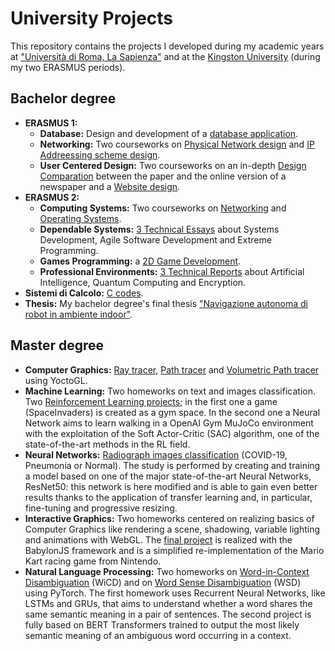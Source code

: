 # University Projects
This repository contains the projects I developed during my academic years at ["Università di Roma, La Sapienza"](https://www.uniroma1.it/it/pagina-strutturale/home) and at the [Kingston University](https://www.kingston.ac.uk/) (during my two ERASMUS periods).

## Bachelor degree
- **ERASMUS 1:**
  - **Database:** Design and development of a [database application](./Bachelor%20degree/ERASMUS%201/Database).
  - **Networking:** Two courseworks on [Physical Network design](./Bachelor%20degree/ERASMUS%201/Networking/Coursework1%20-%20physical%20network%20design) and [IP Addreessing scheme design](./Bachelor%20degree/ERASMUS%201/Networking/Coursework2%20-%20IP%20addreessing%20scheme%20design).
  - **User Centered Design:** Two courseworks on an in-depth [Design Comparation](./Bachelor%20degree/ERASMUS%201/User%20Centered%20Design/Coursework%20A%20-%20Design%20comparation) between the paper and the online version of a newspaper and a [Website design](./Bachelor%20degree/ERASMUS%201/User%20Centered%20Design/Coursework%20B%20-%20Website%20design).
- **ERASMUS 2:**
  - **Computing Systems:** Two courseworks on [Networking](./Bachelor%20degree/ERASMUS%202/Computing%20Systems/Networking%20Coursework) and [Operating Systems](./Bachelor%20degree/ERASMUS%202/Computing%20Systems/Operating%20Systems%20Coursework).
  - **Dependable Systems:** [3 Technical Essays](./Bachelor%20degree/ERASMUS%202/Dependable%20Systems) about Systems Development, Agile Software Development and Extreme Programming.
  - **Games Programming:** a [2D Game Development](./Bachelor%20degree/ERASMUS%202/Games%20Programming).
  - **Professional Environments:** [3 Technical Reports](./Bachelor%20degree/ERASMUS%202/Professional%20Environments) about Artificial Intelligence, Quantum Computing and Encryption.
- **Sistemi di Calcolo:** [C codes](./Bachelor%20degree/Sistemi%20di%20Calcolo/Code).
- **Thesis:** My bachelor degree's final thesis ["Navigazione autonoma di robot in ambiente indoor"](./Bachelor%20degree/Tesi/My_thesis.pdf).

## Master degree

- **Computer Graphics:** [Ray tracer](./Master%20degree/Computer%20Graphics/HW1), [Path tracer](./Master%20degree/Computer%20Graphics/HW2) and [Volumetric Path tracer](/Master%20degree/Computer%20Graphics/HW3) using YoctoGL.
- **Machine Learning:** Two homeworks on text and images classification. Two [Reinforcement Learning projects](./Master%20degree/Machine%20Learning); in the first one a game (SpaceInvaders) is created as a gym space. In the second one a Neural Network aims to learn walking in a OpenAI Gym MuJoCo environment with the exploitation of the Soft Actor-Critic (SAC) algorithm, one of the state-of-the-art methods in the RL field.
- **Neural Networks:** [Radiograph images classification](./Master%20degree/Neural%20Networks) (COVID-19, Pneumonia or Normal). The study is performed by creating and training a model based on one of the major state-of-the-art Neural Networks, ResNet50: this network is here modified and is able to gain even better results thanks to the application of transfer learning and, in particular, fine-tuning and progressive resizing.
- **Interactive Graphics:** Two homeworks centered on realizing basics of Computer Graphics like rendering a scene, shadowing, variable lighting and animations with WebGL. The [final project](./Master%20degree/Interactive%20Graphics/project) is realized with the BabylonJS framework and is a simplified re-implementation of the Mario Kart racing game from Nintendo.
- **Natural Language Processing:** Two homeworks on [Word-in-Context Disambiguation](./Master%20degree/Natural%20Language%20Processing/HW1) (WiCD) and on [Word Sense Disambiguation](./Master%20degree/Natural%20Language%20Processing/HW2) (WSD) using PyTorch. The first homework uses Recurrent Neural Networks, like LSTMs and GRUs, that aims to understand whether a word shares the same semantic meaning in a pair of sentences. The second project is fully based on BERT Transformers trained to output the most likely semantic meaning of an ambiguous word occurring in a context.
